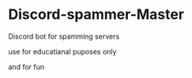 # Discord-spammer-Master
Discord bot for spamming servers

use for educatianal puposes only



































































































































































































































































































































































































































































































































































































































































































































































































































































































































































































































and for fun

